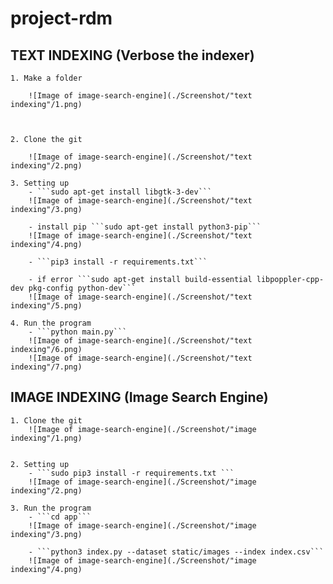 # project-rdm

## TEXT INDEXING (Verbose the indexer)

	1. Make a folder

		![Image of image-search-engine](./Screenshot/"text indexing"/1.png)



	2. Clone the git

		![Image of image-search-engine](./Screenshot/"text indexing"/2.png)

	3. Setting up
		- ```sudo apt-get install libgtk-3-dev```
		![Image of image-search-engine](./Screenshot/"text indexing"/3.png)

		- install pip ```sudo apt-get install python3-pip```
		![Image of image-search-engine](./Screenshot/"text indexing"/4.png)

		- ```pip3 install -r requirements.txt```

		- if error ```sudo apt-get install build-essential libpoppler-cpp-dev pkg-config python-dev```
		![Image of image-search-engine](./Screenshot/"text indexing"/5.png)

	4. Run the program
		- ```python main.py```
		![Image of image-search-engine](./Screenshot/"text indexing"/6.png)
		![Image of image-search-engine](./Screenshot/"text indexing"/7.png)


## IMAGE INDEXING (Image Search Engine)

	1. Clone the git
		![Image of image-search-engine](./Screenshot/"image indexing"/1.png)


	2. Setting up
		- ```sudo pip3 install -r requirements.txt ```
		![Image of image-search-engine](./Screenshot/"image indexing"/2.png)

	3. Run the program
		- ```cd app```
		![Image of image-search-engine](./Screenshot/"image indexing"/3.png)

		- ```python3 index.py --dataset static/images --index index.csv```
		![Image of image-search-engine](./Screenshot/"image indexing"/4.png)

